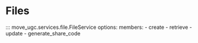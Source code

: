 # Files

::: move_ugc.services.file.FileService
    options:
        members:
            - create
            - retrieve
            - update
            - generate_share_code